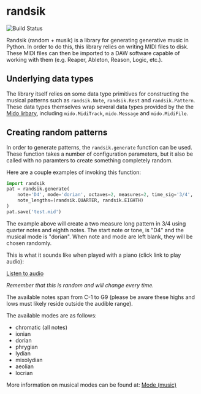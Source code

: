# randsik

![Build Status](https://github.com/travishathaway/randsik/.github/workflows/python-app.yml/badge.svg)

Randsik (random + musik) is a library for generating generative music in Python. In order
to do this, this library relies on writing MIDI files to disk. These MIDI files can then
be imported to a DAW software capable of working with them (e.g. Reaper, Ableton, Reason, Logic, etc.).

## Underlying data types
The library itself relies on some data type primitives for constructing the musical patterns such as
`randsik.Note`, `randsik.Rest` and `randsik.Pattern`. These data types themselves wrap several data types
provided by the the [Mido lirbary](https://mido.readthedocs.io/en/latest/), including `mido.MidiTrack`,
`mido.Message` and `mido.MidiFile`.

## Creating random patterns
In order to generate patterns, the `randsik.generate` function can be used. These function takes
a number of configuration parameters, but it also be called with no paramters to create something
completely random.

Here are a couple examples of invoking this function:

```python
import randsik
pat = randsik.generate(
    note='D4', mode='dorian', octaves=2, measures=2, time_sig='3/4',
    note_lengths=(randsik.QUARTER, randsik.EIGHTH)
)
pat.save('test.mid')
```

The example above will create a two measure long pattern in 3/4 using quarter notes and eighth notes. 
The start note or tone, is "D4" and the musical mode is "dorian". When note and mode are left blank,
they will be chosen randomly.

This is what it sounds like when played with a piano (click link to play audio):

[Listen to audio](https://raw.githubusercontent.com/travishathaway/randsik/master/examples/example_1_audio.mp3)

*Remember that this is random and will change every time.*

The available notes span from C-1 to G9 (please be aware these highs and lows must likely reside outside
the audible range).

The available modes are as follows:

- chromatic (all notes)
- ionian
- dorian
- phrygian
- lydian
- mixolydian
- aeolian
- locrian

More information on musical modes can be found at: [Mode (music)](https://en.wikipedia.org/wiki/Mode_\(music\))

